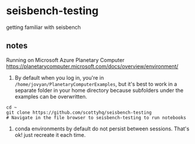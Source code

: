 # seisbench-testing
getting familiar with seisbench



## notes
Running on Microsoft Azure Planetary Computer
https://planetarycomputer.microsoft.com/docs/overview/environment/

1. By default when you log in, you're in `/home/jovyan/PlanetaryComputerExamples`, but it's best to work in a separate folder in your home directory because subfolders under the examples can be overwritten.
```
cd ~
git clone https://github.com/scottyhq/seisbench-testing
# Navigate in the file browser to seisbench-testing to run notebooks
```

1. conda environments by default do not persist between sessions. That's ok! just recreate it each time.
